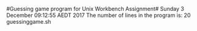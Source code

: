 #Guessing game program for Unix Workbench Assignment#
Sunday 3 December  09:12:55 AEDT 2017
The number of lines in the program is:
20 guessinggame.sh
